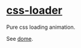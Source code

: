 # [css-loader](http://fareco.github.io/css-loader/)

Pure css loading animation.

See [dome](http://fareco.github.io/css-loader/).
